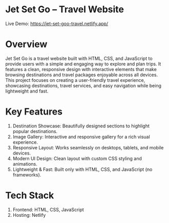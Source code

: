 # Jet Set Go – Travel Website
Live Demo: https://jet-set-goo-travel.netlify.app/

# Overview
Jet Set Go is a travel website built with HTML, CSS, and JavaScript to provide users with a simple and engaging way to explore and plan trips. It features a clean, responsive design with interactive elements that make browsing destinations and travel packages enjoyable across all devices.
This project focuses on creating a user-friendly travel experience, showcasing destinations, travel services, and easy navigation while being lightweight and fast.

# Key Features
1. Destination Showcase: Beautifully designed sections to highlight popular destinations.
2. Image Gallery: Interactive and responsive gallery for a rich visual experience.
3. Responsive Layout: Works seamlessly on desktops, tablets, and mobile devices.
4. Modern UI Design: Clean layout with custom CSS styling and animations.
5. Lightweight & Fast: Built only with HTML, CSS, and JavaScript (no frameworks).

# Tech Stack
1. Frontend: HTML, CSS, JavaScript
2. Hosting: Netlify
